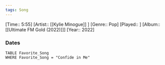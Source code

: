 ```yaml
---
tags: Song  
---
```

[Time:: 5:55]
[Artist:: [[Kylie Minogue]] ]
[Genre:: Pop]
[Played:: ]
[Album:: [[Ultimate FM Gold (2022)]]]
[Year:: 2022]
### Dates
````dataview
TABLE Favorite_Song
WHERE Favorite_Song = "Confide in Me"
````